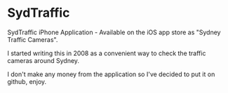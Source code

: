 SydTraffic
==========

SydTraffic iPhone Application - Available on the iOS app store as "Sydney Traffic Cameras".

I started writing this in 2008 as a convenient way to check the traffic cameras around Sydney.

I don't make any money from the application so I've decided to put it on github, enjoy. 

